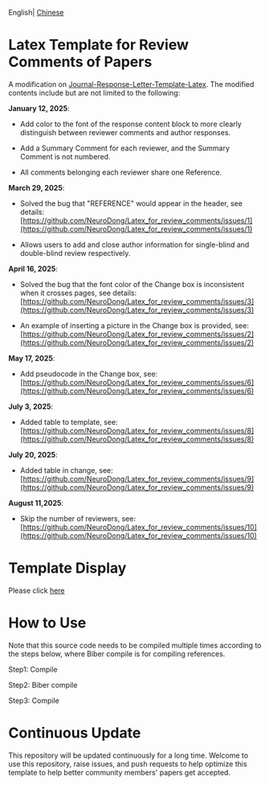English| [Chinese](https://github.com/NeuroDong/Latex_for_review_comments/blob/main/chinese_doc.md)

# Latex Template for Review Comments of Papers
A modification on [Journal-Response-Letter-Template-Latex](https://github.com/shellywhen/Journal-Response-Letter-Template-Latex). The modified contents include but are not limited to the following:

**January 12, 2025**:

- Add color to the font of the response content block to more clearly distinguish between reviewer comments and author responses.

- Add a Summary Comment for each reviewer, and the Summary Comment is not numbered.

- All comments belonging each reviewer share one Reference.

**March 29, 2025**:

- Solved the bug that "REFERENCE" would appear in the header, see details: [https://github.com/NeuroDong/Latex_for_review_comments/issues/1](https://github.com/NeuroDong/Latex_for_review_comments/issues/1)

- Allows users to add and close author information for single-blind and double-blind review respectively.

**April 16, 2025**:

- Solved the bug that the font color of the Change box is inconsistent when it crosses pages, see details: [https://github.com/NeuroDong/Latex_for_review_comments/issues/3](https://github.com/NeuroDong/Latex_for_review_comments/issues/3)

- An example of inserting a picture in the Change box is provided, see: [https://github.com/NeuroDong/Latex_for_review_comments/issues/2](https://github.com/NeuroDong/Latex_for_review_comments/issues/2)

**May 17, 2025**:
- Add pseudocode in the Change box, see: [https://github.com/NeuroDong/Latex_for_review_comments/issues/6](https://github.com/NeuroDong/Latex_for_review_comments/issues/6)

**July 3, 2025**:
- Added table to template, see: [https://github.com/NeuroDong/Latex_for_review_comments/issues/8](https://github.com/NeuroDong/Latex_for_review_comments/issues/8)

**July 20, 2025**:
- Added table in change, see: [https://github.com/NeuroDong/Latex_for_review_comments/issues/9](https://github.com/NeuroDong/Latex_for_review_comments/issues/9)

**August 11,2025**:
- Skip the number of reviewers, see: [https://github.com/NeuroDong/Latex_for_review_comments/issues/10](https://github.com/NeuroDong/Latex_for_review_comments/issues/10)

# Template Display
Please click [here](https://github.com/NeuroDong/Latex_for_review_comments/blob/main/review_response.pdf)

# How to Use
Note that this source code needs to be compiled multiple times according to the steps below, where Biber compile is for compiling references.

Step1: Compile

Step2: Biber compile

Step3: Compile

# Continuous Update
This repository will be updated continuously for a long time. Welcome to use this repository, raise issues, and push requests to help optimize this template to help better community members' papers get accepted.
